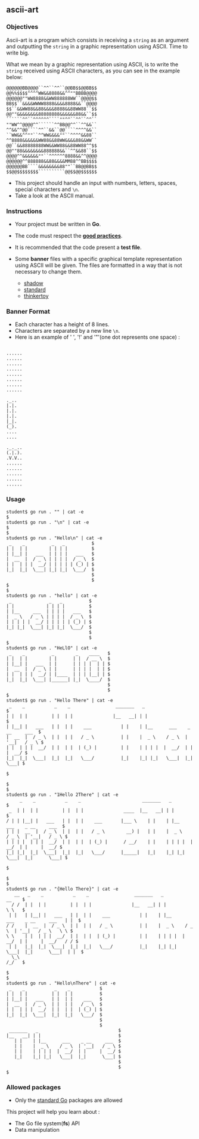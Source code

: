 ## ascii-art

### Objectives

Ascii-art is a program which consists in receiving a `string` as an argument and outputting the `string` in a graphic representation using ASCII. Time to write big.

What we mean by a graphic representation using ASCII, is to write the `string` received using ASCII characters, as you can see in the example below:

```````````console
@@@@@@BB@@@@``^^``^^``@@BB$$@@BB$$
@@%%$$$$^^^^WW&&8888&&^^""BBBB@@@@
@@@@@@""WW8888&&WW888888WW``@@@@$$
BB$$``&&&&WWWW8888&&&&8888&&``@@@@
$$``&&WW88&&88&&&&8888&&88WW88``$$
@@""&&&&&&&&88888888&&&&&&88&&``$$
``````^^``^^^^^^````""^^``^^``^^``
""WW^^@@@@^^``````^^BB@@^^``^^&&``
^^&&^^@@````^^``&&``@@````^^^^&&``
``WW&&^^""``^^WW&&&&""``^^^^&&88``
^^8888&&&&&&WW88&&88WW&&&&88&&WW``
@@``&&88888888WW&&WW88&&88WW88^^$$
@@""88&&&&&&&&888888&&``^^&&88``$$
@@@@^^&&&&&&""``^^^^^^8888&&^^@@@@
@@@@@@^^888888&&88&&&&MM88^^BB$$$$
@@@@@@BB````&&&&&&&&88""``BB@@BB$$
$$@@$$$$$$$$``````````@@$$@@$$$$$$
```````````

- This project should handle an input with numbers, letters, spaces, special characters and `\n`.
- Take a look at the ASCII manual.

### Instructions

- Your project must be written in **Go**.
- The code must respect the [**good practices**](../good-practices/README.md).
- It is recommended that the code present a **test file**.

- Some **banner** files with a specific graphical template representation using ASCII will be given. The files are formatted in a way that is not necessary to change them.

  - [shadow](shadow.txt)
  - [standard](standard.txt)
  - [thinkertoy](thinkertoy.txt)

### Banner Format

- Each character has a height of 8 lines.
- Characters are separated by a new line `\n`.
- Here is an example of ' ', '!' and '"'(one dot represents one space) :

```console

......
......
......
......
......
......
......
......

._..
|.|.
|.|.
|.|.
|_|.
(_).
....
....

._._..
(.|.).
.V.V..
......
......
......
......
......

```

### Usage

```console
student$ go run . "" | cat -e
$
student$ go run . "\n" | cat -e
$
$
student$ go run . "Hello\n" | cat -e
 _    _          _   _          $
| |  | |        | | | |         $
| |__| |   ___  | | | |   ___   $
|  __  |  / _ \ | | | |  / _ \  $
| |  | | |  __/ | | | | | (_) | $
|_|  |_|  \___| |_| |_|  \___/  $
                                $
                                $
$
$
student$ go run . "hello" | cat -e
 _              _   _          $
| |            | | | |         $
| |__     ___  | | | |   ___   $
|  _ \   / _ \ | | | |  / _ \  $
| | | | |  __/ | | | | | (_) | $
|_| |_|  \___| |_| |_|  \___/  $
                               $
                               $
$
student$ go run . "HeLlO" | cat -e
 _    _          _        _    ____   $
| |  | |        | |      | |  / __ \  $
| |__| |   ___  | |      | | | |  | | $
|  __  |  / _ \ | |      | | | |  | | $
| |  | | |  __/ | |____  | | | |__| | $
|_|  |_|  \___| |______| |_|  \____/  $
                                      $
                                      $
$
student$ go run . "Hello There" | cat -e
 _    _           _    _                 _______   _                              $
| |  | |         | |  | |               |__   __| | |                             $
| |__| |   ___   | |  | |    ___           | |    | |__      ___    _ __     ___  $
|  __  |  / _ \  | |  | |   / _ \          | |    |  _ \    / _ \  | '__|   / _ \ $
| |  | | |  __/  | |  | |  | (_) |         | |    | | | |  |  __/  | |     |  __/ $
|_|  |_|  \___|  |_|  |_|   \___/          |_|    |_| |_|   \___|  |_|      \___| $
                                                                                  $
                                                                                  $
$
student$ go run . "1Hello 2There" | cat -e
     _    _           _    _                       _______   _                              $
 _  | |  | |         | |  | |               ____  |__   __| | |                             $
/ | | |__| |   ___   | |  | |    ___       |___ \    | |    | |__      ___    _ __     ___  $
| | |  __  |  / _ \  | |  | |   / _ \        __) |   | |    |  _ \    / _ \  | '__|   / _ \ $
| | | |  | | |  __/  | |  | |  | (_) |      / __/    | |    | | | |  |  __/  | |     |  __/ $
|_| |_|  |_|  \___|  |_|  |_|   \___/      |_____|   |_|    |_| |_|   \___|  |_|      \___| $
                                                                                            $
                                                                                            $
$
student$ go run . "{Hello There}" | cat -e
   __   _    _           _    _                 _______   _                              __    $
  / /  | |  | |         | |  | |               |__   __| | |                             \ \   $
 | |   | |__| |   ___   | |  | |    ___           | |    | |__      ___    _ __     ___   | |  $
/ /    |  __  |  / _ \  | |  | |   / _ \          | |    |  _ \    / _ \  | '__|   / _ \   \ \ $
\ \    | |  | | |  __/  | |  | |  | (_) |         | |    | | | |  |  __/  | |     |  __/   / / $
 | |   |_|  |_|  \___|  |_|  |_|   \___/          |_|    |_| |_|   \___|  |_|      \___|  | |  $
  \_\                                                                                    /_/   $
                                                                                               $
$
student$ go run . "Hello\nThere" | cat -e
 _    _           _    _           $
| |  | |         | |  | |          $
| |__| |   ___   | |  | |    ___   $
|  __  |  / _ \  | |  | |   / _ \  $
| |  | | |  __/  | |  | |  | (_) | $
|_|  |_|  \___|  |_|  |_|   \___/  $
                                   $
                                   $
 _______   _                              $
|__   __| | |                             $
   | |    | |__      ___    _ __     ___  $
   | |    |  _ \    / _ \  | '__|   / _ \ $
   | |    | | | |  |  __/  | |     |  __/ $
   |_|    |_| |_|   \___|  |_|      \___| $
                                          $
                                          $
$
```

### Allowed packages

- Only the [standard Go](https://golang.org/pkg/) packages are allowed

This project will help you learn about :

- The Go file system(**fs**) API
- Data manipulation
